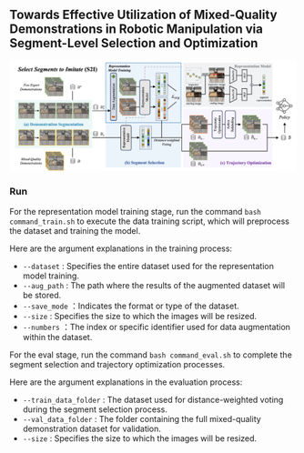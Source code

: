 ## Towards Effective Utilization of Mixed-Quality Demonstrations in Robotic Manipulation via Segment-Level Selection and Optimization

<img src="./img/model.png" alt="xx picture" width="800">

### Run
For the representation model training stage, run the command `bash command_train.sh` to execute the data training script, which will preprocess the dataset and training the model. 

Here are the argument explanations in the training process:
* `--dataset` : Specifies the entire dataset used for the representation model training.
* `--aug_path` : The path where the results of the augmented dataset will be stored. 
* `--save_mode` ：Indicates the format or type of the dataset.
* `--size` : Specifies the size to which the images will be resized.
* `--numbers` ：The index or specific identifier used for data augmentation within the dataset. 

For the eval stage, run the command `bash command_eval.sh` to complete the segment selection and trajectory optimization processes.

Here are the argument explanations in the evaluation process:
* `--train_data_folder` :  The dataset used for distance-weighted voting during the segment selection process.
* `--val_data_folder` : The folder containing the full mixed-quality demonstration dataset for validation.
* `--size` : Specifies the size to which the images will be resized.

